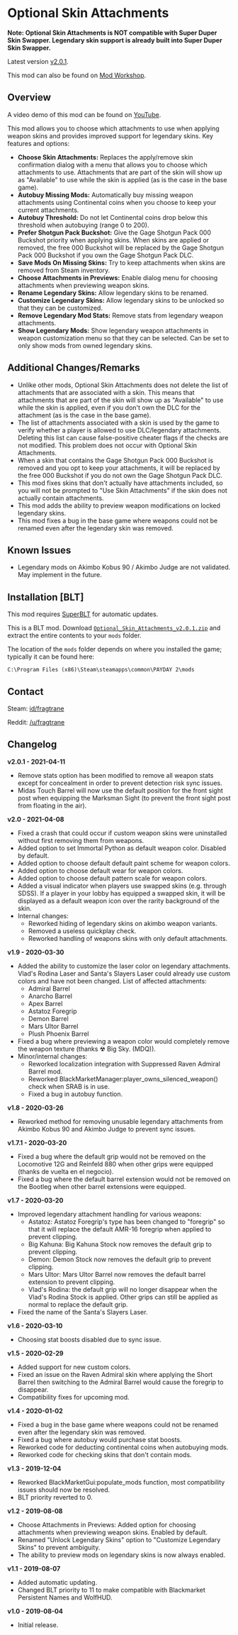 # Optional Skin Attachments

**Note: Optional Skin Attachments is NOT compatible with Super Duper Skin Swapper. Legendary skin support is already built into Super Duper Skin Swapper.**

Latest version [v2.0.1](https://github.com/fragtrane/Payday-2-Mods/raw/master/Optional%20Skin%20Attachments/Optional_Skin_Attachments_v2.0.1.zip).

This mod can also be found on [Mod Workshop](https://modworkshop.net/mod/25474).

## Overview

A video demo of this mod can be found on [YouTube](https://www.youtube.com/watch?v=LMdNRZA4hpw).

This mod allows you to choose which attachments to use when applying weapon skins and provides improved support for legendary skins. Key features and options:

- **Choose Skin Attachments:** Replaces the apply/remove skin confirmation dialog with a menu that allows you to choose which attachments to use. Attachments that are part of the skin will show up as "Available" to use while the skin is applied (as is the case in the base game).
- **Autobuy Missing Mods:** Automatically buy missing weapon attachments using Continental coins when you choose to keep your current attachments.
- **Autobuy Threshold:** Do not let Continental coins drop below this threshold when autobuying (range 0 to 200).
- **Prefer Shotgun Pack Buckshot:** Give the Gage Shotgun Pack 000 Buckshot priority when applying skins. When skins are applied or removed, the free 000 Buckshot will be replaced by the Gage Shotgun Pack 000 Buckshot if you own the Gage Shotgun Pack DLC.
- **Save Mods On Missing Skins:** Try to keep attachments when skins are removed from Steam inventory.
- **Choose Attachments in Previews:** Enable dialog menu for choosing attachments when previewing weapon skins.
- **Rename Legendary Skins:** Allow legendary skins to be renamed.
- **Customize Legendary Skins:** Allow legendary skins to be unlocked so that they can be customized.
- **Remove Legendary Mod Stats:** Remove stats from legendary weapon attachments.
- **Show Legendary Mods:** Show legendary weapon attachments in weapon customization menu so that they can be selected. Can be set to only show mods from owned legendary skins.

## Additional Changes/Remarks

- Unlike other mods, Optional Skin Attachments does not delete the list of attachments that are associated with a skin. This means that attachments that are part of the skin will show up as "Available" to use while the skin is applied, even if you don't own the DLC for the attachment (as is the case in the base game).
- The list of attachments associated with a skin is used by the game to verify whether a player is allowed to use DLC/legendary attachments. Deleting this list can cause false-positive cheater flags if the checks are not modified. This problem does not occur with Optional Skin Attachments.
- When a skin that contains the Gage Shotgun Pack 000 Buckshot is removed and you opt to keep your attachments, it will be replaced by the free 000 Buckshot if you do not own the Gage Shotgun Pack DLC.
- This mod fixes skins that don't actually have attachments included, so you will not be prompted to "Use Skin Attachments" if the skin does not actually contain attachments.
- This mod adds the ability to preview weapon modifications on locked legendary skins.
- This mod fixes a bug in the base game where weapons could not be renamed even after the legendary skin was removed.

## Known Issues

- Legendary mods on Akimbo Kobus 90 / Akimbo Judge are not validated. May implement in the future.

## Installation [BLT]

This mod requires [SuperBLT](https://superblt.znix.xyz) for automatic updates.

This is a BLT mod. Download [`Optional_Skin_Attachments_v2.0.1.zip`](https://github.com/fragtrane/Payday-2-Mods/raw/master/Optional%20Skin%20Attachments/Optional_Skin_Attachments_v2.0.1.zip) and extract the entire contents to your `mods` folder.

The location of the `mods` folder depends on where you installed the game; typically it can be found here:

```
C:\Program Files (x86)\Steam\steamapps\common\PAYDAY 2\mods
```

## Contact

Steam: [id/fragtrane](https://steamcommunity.com/id/fragtrane)

Reddit: [/u/fragtrane](https://www.reddit.com/user/fragtrane)

## Changelog

**v2.0.1 - 2021-04-11**

- Remove stats option has been modified to remove all weapon stats except for concealment in order to prevent detection risk sync issues.
- Midas Touch Barrel will now use the default position for the front sight post when equipping the Marksman Sight (to prevent the front sight post from floating in the air).

**v2.0 - 2021-04-08**

- Fixed a crash that could occur if custom weapon skins were uninstalled without first removing them from weapons.
- Added option to set Immortal Python as default weapon color. Disabled by default.
- Added option to choose default default paint scheme for weapon colors.
- Added option to choose default wear for weapon colors.
- Added option to choose default pattern scale for weapon colors.
- Added a visual indicator when players use swapped skins (e.g. through SDSS). If a player in your lobby has equipped a swapped skin, it will be displayed as a default weapon icon over the rarity background of the skin.
- Internal changes:
	- Reworked hiding of legendary skins on akimbo weapon variants.
	- Removed a useless quickplay check.
	- Reworked handling of weapons skins with only default attachments.

**v1.9 - 2020-03-30**

- Added the ability to customize the laser color on legendary attachments. Vlad's Rodina Laser and Santa's Slayers Laser could already use custom colors and have not been changed. List of affected attachments:
	- Admiral Barrel
	- Anarcho Barrel
	- Apex Barrel
	- Astatoz Foregrip
	- Demon Barrel
	- Mars Ultor Barrel
	- Plush Phoenix Barrel
- Fixed a bug where previewing a weapon color would completely remove the weapon texture (thanks ☢ Big Sky. (MDQ)).
- Minor/internal changes:
	- Reworked localization integration with Suppressed Raven Admiral Barrel mod.
	- Reworked BlackMarketManager:player_owns_silenced_weapon() check when SRAB is in use.
	- Fixed a bug in autobuy function.

**v1.8 - 2020-03-26**

- Reworked method for removing unusable legendary attachments from Akimbo Kobus 90 and Akimbo Judge to prevent sync issues.

**v1.7.1 - 2020-03-20**

- Fixed a bug where the default grip would not be removed on the Locomotive 12G and Reinfeld 880 when other grips were equipped (thanks de vuelta en el negocio).
- Fixed a bug where the default barrel extension would not be removed on the Bootleg when other barrel extensions were equipped.

**v1.7 - 2020-03-20**

- Improved legendary attachment handling for various weapons:
	- Astatoz: Astatoz Foregrip's type has been changed to "foregrip" so that it will replace the default AMR-16 foregrip when applied to prevent clipping.
	- Big Kahuna: Big Kahuna Stock now removes the default grip to prevent clipping.
	- Demon: Demon Stock now removes the default grip to prevent clipping.
	- Mars Ultor: Mars Ultor Barrel now removes the default barrel extension to prevent clipping.
	- Vlad's Rodina: the default grip will no longer disappear when the Vlad's Rodina Stock is applied. Other grips can still be applied as normal to replace the default grip.
- Fixed the name of the Santa's Slayers Laser.

**v1.6 - 2020-03-10**

- Choosing stat boosts disabled due to sync issue.

**v1.5 - 2020-02-29**

- Added support for new custom colors.
- Fixed an issue on the Raven Admiral skin where applying the Short Barrel then switching to the Admiral Barrel would cause the foregrip to disappear.
- Compatibility fixes for upcoming mod.

**v1.4 - 2020-01-02**

- Fixed a bug in the base game where weapons could not be renamed even after the legendary skin was removed.
- Fixed a bug where autobuy would purchase stat boosts.
- Reworked code for deducting continental coins when autobuying mods.
- Reworked code for checking skins that don't contain mods.

**v1.3 - 2019-12-04**

- Reworked BlackMarketGui:populate_mods function, most compatibility issues should now be resolved.
- BLT priority reverted to 0.

**v1.2 - 2019-08-08**

- Choose Attachments in Previews: Added option for choosing attachments when previewing weapon skins. Enabled by default.
- Renamed "Unlock Legendary Skins" option to "Customize Legendary Skins" to prevent ambiguity.
- The ability to preview mods on legendary skins is now always enabled.

**v1.1 - 2019-08-07**

- Added automatic updating.
- Changed BLT priority to 11 to make compatible with Blackmarket Persistent Names and WolfHUD.

**v1.0 - 2019-08-04**

- Initial release.
